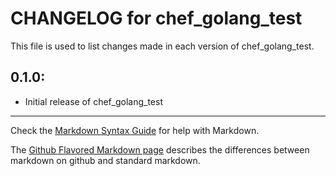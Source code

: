 # CHANGELOG for chef_golang_test

This file is used to list changes made in each version of chef_golang_test.

## 0.1.0:

* Initial release of chef_golang_test

- - -
Check the [Markdown Syntax Guide](http://daringfireball.net/projects/markdown/syntax) for help with Markdown.

The [Github Flavored Markdown page](http://github.github.com/github-flavored-markdown/) describes the differences between markdown on github and standard markdown.
